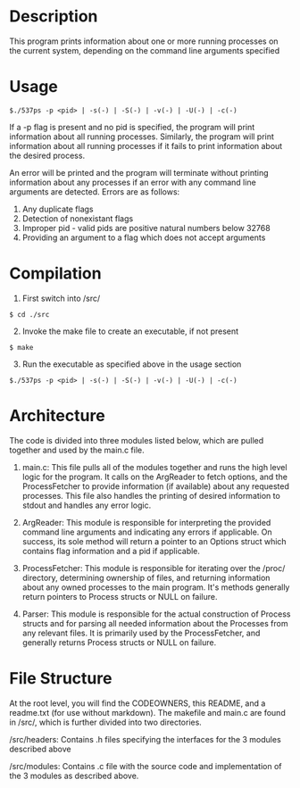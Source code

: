# Description
This program prints information about one or more running processes
on the current system, depending on the command line arguments specified

# Usage
```
$./537ps -p <pid> | -s(-) | -S(-) | -v(-) | -U(-) | -c(-)
```

If a -p flag is present and no pid is specified, the program will print
information about all running processes. Similarly, the program will print information about all running processes if it fails to print information about the desired process. 

An error will be printed and the program will terminate without printing information about any processes if an error with any command line arguments are detected. Errors are as follows:

1. Any duplicate flags
2. Detection of nonexistant flags
3. Improper pid - valid pids are positive natural numbers below 32768
4. Providing an argument to a flag which does not accept arguments

# Compilation
1. First switch into /src/
```
$ cd ./src
```
2. Invoke the make file to create an executable, if not present
```
$ make
```
3. Run the executable as specified above in the usage section
```
$./537ps -p <pid> | -s(-) | -S(-) | -v(-) | -U(-) | -c(-)
```

# Architecture
The code is divided into three modules listed below, which are pulled together and used by the main.c file.

1. main.c: This file pulls all of the modules together and runs the high level logic for the program. It calls on the ArgReader to fetch options, and the ProcessFetcher to provide information (if available) about any requested processes. This file also handles the printing of desired information to stdout and handles any error logic. 

2. ArgReader: This module is responsible for interpreting the provided command line arguments and indicating any errors if applicable. On success, its sole method will return a pointer to an Options struct which contains flag information and a pid if applicable. 

3. ProcessFetcher: This module is responsible for iterating over the /proc/ directory, determining ownership of files, and returning information about any owned processes to the main program. It's methods generally return pointers to Process structs or NULL on failure.

4. Parser: This module is responsible for the actual construction of Process structs and for parsing all needed information about the Processes from any relevant files. It is primarily used by the ProcessFetcher, and generally returns Process structs or NULL on failure. 

# File Structure
At the root level, you will find the CODEOWNERS, this README, and a readme.txt (for use without markdown). The makefile and main.c are found in /src/, which is further divided into two directories.

/src/headers: Contains .h files specifying the interfaces for the 3 modules described above

/src/modules: Contains .c file with the source code and implementation of the 3 modules as described above. 